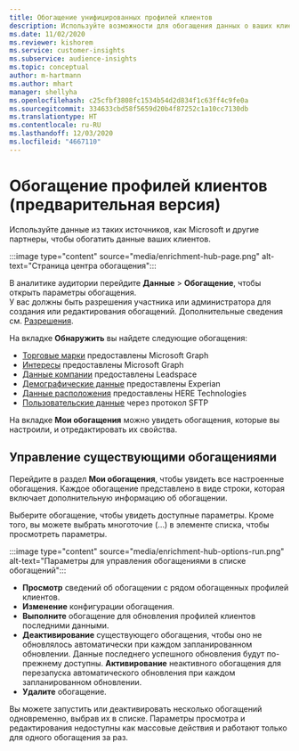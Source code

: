 ```yaml
---
title: Обогащение унифицированных профилей клиентов
description: Используйте возможности для обогащения данных о ваших клиентах.
ms.date: 11/02/2020
ms.reviewer: kishorem
ms.service: customer-insights
ms.subservice: audience-insights
ms.topic: conceptual
author: m-hartmann
ms.author: mhart
manager: shellyha
ms.openlocfilehash: c25cfbf3808fc1534b54d2d834f1c63ff4c9fe0a
ms.sourcegitcommit: 334633cbd58f5659d20b4f87252c1a10cc7130db
ms.translationtype: HT
ms.contentlocale: ru-RU
ms.lasthandoff: 12/03/2020
ms.locfileid: "4667110"
---
```

# <a name="enrichment-for-customer-profiles-preview"></a>Обогащение профилей клиентов (предварительная версия)

Используйте данные из таких источников, как Microsoft и другие партнеры, чтобы обогатить данные ваших клиентов.

:::image type="content" source="media/enrichment-hub-page.png" alt-text="Страница центра обогащения":::

В аналитике аудитории перейдите **Данные** > **Обогащение**, чтобы открыть параметры обогащения.    
У вас должны быть разрешения участника или администратора для создания или редактирования обогащений. Дополнительные сведения см. [Разрешения](permissions.md).

На вкладке **Обнаружить** вы найдете следующие обогащения:

- [Торговые марки](enrichment-microsoft-graph.md) предоставлены Microsoft Graph
- [Интересы](enrichment-microsoft-graph.md) предоставлены Microsoft Graph
- [Данные компании](enrichment-leadspace.md) предоставлены Leadspace
- [Демографические данные](enrichment-experian.md) предоставлены Experian
- [Данные расположения](enrichment-here.md) предоставлены HERE Technologies
- [Пользовательские данные](enrichment-SFTP-custom-import.md) через протокол SFTP

На вкладке **Мои обогащения** можно увидеть обогащения, которые вы настроили, и отредактировать их свойства.

## <a name="manage-existing-enrichments"></a>Управление существующими обогащениями

Перейдите в раздел **Мои обогащения**, чтобы увидеть все настроенные обогащения. Каждое обогащение представлено в виде строки, которая включает дополнительную информацию об обогащении.

Выберите обогащение, чтобы увидеть доступные параметры. Кроме того, вы можете выбрать многоточие (...) в элементе списка, чтобы просмотреть параметры.

:::image type="content" source="media/enrichment-hub-options-run.png" alt-text="Параметры для управления обогащениями в списке обогащений":::

- **Просмотр** сведений об обогащении с рядом обогащенных профилей клиентов.
- **Изменение** конфигурации обогащения.
- **Выполните** обогащение для обновления профилей клиентов последними данными.
- **Деактивирование** существующего обогащения, чтобы оно не обновлялось автоматически при каждом запланированном обновлении. Данные последнего успешного обновления будут по-прежнему доступны. **Активирование** неактивного обогащения для перезапуска автоматического обновления при каждом запланированном обновлении.
- **Удалите** обогащение.

Вы можете запустить или деактивировать несколько обогащений одновременно, выбрав их в списке. Параметры просмотра и редактирования недоступны как массовые действия и работают только для одного обогащения за раз.
